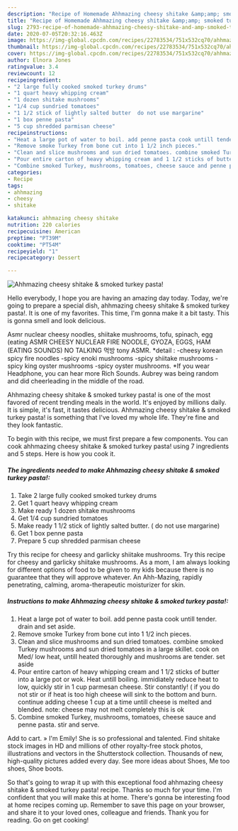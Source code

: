 ```yaml
---
description: "Recipe of Homemade Ahhmazing cheesy shitake &amp;amp; smoked turkey pasta!"
title: "Recipe of Homemade Ahhmazing cheesy shitake &amp;amp; smoked turkey pasta!"
slug: 2793-recipe-of-homemade-ahhmazing-cheesy-shitake-and-amp-smoked-turkey-pasta
date: 2020-07-05T20:32:16.463Z
image: https://img-global.cpcdn.com/recipes/22783534/751x532cq70/ahhmazing-cheesy-shitake-smoked-turkey-pasta-recipe-main-photo.jpg
thumbnail: https://img-global.cpcdn.com/recipes/22783534/751x532cq70/ahhmazing-cheesy-shitake-smoked-turkey-pasta-recipe-main-photo.jpg
cover: https://img-global.cpcdn.com/recipes/22783534/751x532cq70/ahhmazing-cheesy-shitake-smoked-turkey-pasta-recipe-main-photo.jpg
author: Elnora Jones
ratingvalue: 3.4
reviewcount: 12
recipeingredient:
- "2 large fully cooked smoked turkey drums"
- "1 quart heavy whipping cream"
- "1 dozen shitake mushrooms"
- "1/4 cup sundried tomatoes"
- "1 1/2 stick of lightly salted butter  do not use margarine"
- "1 box penne pasta"
- "5 cup shredded parmisan cheese"
recipeinstructions:
- "Heat a large pot of water to boil. add penne pasta cook untill tender. drain and set aside."
- "Remove smoke Turkey from bone cut into 1 1/2 inch pieces."
- "Clean and slice mushrooms and sun dried tomatoes. combine smoked Turkey mushrooms and sun dried tomatoes in a large skillet. cook on Med/ low heat, untill heated thoroughly and mushrooms are tender. set aside"
- "Pour entire carton of heavy whipping cream and 1 1/2 sticks of butter into a large pot or wok. Heat untill boiling. immidiately reduce heat to low, quickly stir in 1 cup parmesan cheese. Stir constantly! ( if you do not stir or if heat is too high cheese will sink to the bottom and burn. continue adding cheese 1 cup at a time untill cheese is melted and blended. note: cheese may not melt completely this is ok"
- "Combine smoked Turkey, mushrooms, tomatoes, cheese sauce and penne pasta. stir and serve."
categories:
- Recipe
tags:
- ahhmazing
- cheesy
- shitake

katakunci: ahhmazing cheesy shitake 
nutrition: 220 calories
recipecuisine: American
preptime: "PT39M"
cooktime: "PT54M"
recipeyield: "1"
recipecategory: Dessert

---
```



![Ahhmazing cheesy shitake &amp; smoked turkey pasta!](https://img-global.cpcdn.com/recipes/22783534/751x532cq70/ahhmazing-cheesy-shitake-smoked-turkey-pasta-recipe-main-photo.jpg)

Hello everybody, I hope you are having an amazing day today. Today, we're going to prepare a special dish, ahhmazing cheesy shitake &amp; smoked turkey pasta!. It is one of my favorites. This time, I'm gonna make it a bit tasty. This is gonna smell and look delicious.

Asmr nuclear cheesy noodles, shiitake mushrooms, tofu, spinach, egg (eating ASMR CHEESY NUCLEAR FIRE NOODLE, GYOZA, EGGS, HAM (EATING SOUNDS) NO TALKING 먹방 tony ASMR. *detail : -cheesy korean spicy fire noodles -spicy enoki mushrooms -spicy shiitake mushrooms -spicy king oyster mushrooms -spicy oyster mushrooms. *If you wear Headphone, you can hear more Rich Sounds. Aubrey was being random and did cheerleading in the middle of the road.

Ahhmazing cheesy shitake &amp; smoked turkey pasta! is one of the most favored of recent trending meals in the world. It's enjoyed by millions daily. It is simple, it's fast, it tastes delicious. Ahhmazing cheesy shitake &amp; smoked turkey pasta! is something that I've loved my whole life. They're fine and they look fantastic.


To begin with this recipe, we must first prepare a few components. You can cook ahhmazing cheesy shitake &amp; smoked turkey pasta! using 7 ingredients and 5 steps. Here is how you cook it.

<!--inarticleads1-->

##### The ingredients needed to make Ahhmazing cheesy shitake &amp; smoked turkey pasta!:

1. Take 2 large fully cooked smoked turkey drums
1. Get 1 quart heavy whipping cream
1. Make ready 1 dozen shitake mushrooms
1. Get 1/4 cup sundried tomatoes
1. Make ready 1 1/2 stick of lightly salted butter. ( do not use margarine)
1. Get 1 box penne pasta
1. Prepare 5 cup shredded parmisan cheese


Try this recipe for cheesy and garlicky shiitake mushrooms. Try this recipe for cheesy and garlicky shiitake mushrooms. As a mom, I am always looking for different options of food to be given to my kids because there is no guarantee that they will approve whatever. An Ahh-Mazing, rapidly penetrating, calming, aroma-therapeutic moisturizer for skin. 

<!--inarticleads2-->

##### Instructions to make Ahhmazing cheesy shitake &amp; smoked turkey pasta!:

1. Heat a large pot of water to boil. add penne pasta cook untill tender. drain and set aside.
1. Remove smoke Turkey from bone cut into 1 1/2 inch pieces.
1. Clean and slice mushrooms and sun dried tomatoes. combine smoked Turkey mushrooms and sun dried tomatoes in a large skillet. cook on Med/ low heat, untill heated thoroughly and mushrooms are tender. set aside
1. Pour entire carton of heavy whipping cream and 1 1/2 sticks of butter into a large pot or wok. Heat untill boiling. immidiately reduce heat to low, quickly stir in 1 cup parmesan cheese. Stir constantly! ( if you do not stir or if heat is too high cheese will sink to the bottom and burn. continue adding cheese 1 cup at a time untill cheese is melted and blended. note: cheese may not melt completely this is ok
1. Combine smoked Turkey, mushrooms, tomatoes, cheese sauce and penne pasta. stir and serve.


Add to cart. » I&#39;m Emily! She is so professional and talented. Find shitake stock images in HD and millions of other royalty-free stock photos, illustrations and vectors in the Shutterstock collection. Thousands of new, high-quality pictures added every day. See more ideas about Shoes, Me too shoes, Shoe boots. 

So that's going to wrap it up with this exceptional food ahhmazing cheesy shitake &amp; smoked turkey pasta! recipe. Thanks so much for your time. I'm confident that you will make this at home. There's gonna be interesting food at home recipes coming up. Remember to save this page on your browser, and share it to your loved ones, colleague and friends. Thank you for reading. Go on get cooking!
